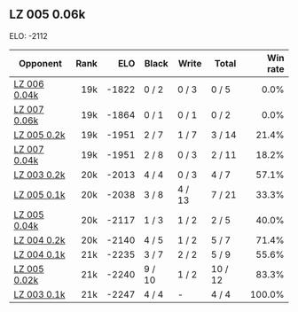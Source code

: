 ## LZ 005 0.06k ##

ELO: -2112

Opponent | Rank | ELO | Black | Write | Total | Win rate
---------|-----:|----:|-------|-------|-------|-------:
[LZ 006 0.04k](LZ%20006%200.04k.md) | 19k | -1822 | 0 / 2 | 0 / 3 | 0 / 5 | 0.0%
[LZ 007 0.06k](LZ%20007%200.06k.md) | 19k | -1864 | 0 / 1 | 0 / 1 | 0 / 2 | 0.0%
[LZ 005 0.2k](LZ%20005%200.2k.md) | 19k | -1951 | 2 / 7 | 1 / 7 | 3 / 14 | 21.4%
[LZ 007 0.04k](LZ%20007%200.04k.md) | 19k | -1951 | 2 / 8 | 0 / 3 | 2 / 11 | 18.2%
[LZ 003 0.2k](LZ%20003%200.2k.md) | 20k | -2013 | 4 / 4 | 0 / 3 | 4 / 7 | 57.1%
[LZ 005 0.1k](LZ%20005%200.1k.md) | 20k | -2038 | 3 / 8 | 4 / 13 | 7 / 21 | 33.3%
[LZ 005 0.04k](LZ%20005%200.04k.md) | 20k | -2117 | 1 / 3 | 1 / 2 | 2 / 5 | 40.0%
[LZ 004 0.2k](LZ%20004%200.2k.md) | 20k | -2140 | 4 / 5 | 1 / 2 | 5 / 7 | 71.4%
[LZ 004 0.1k](LZ%20004%200.1k.md) | 21k | -2235 | 3 / 7 | 2 / 2 | 5 / 9 | 55.6%
[LZ 005 0.02k](LZ%20005%200.02k.md) | 21k | -2240 | 9 / 10 | 1 / 2 | 10 / 12 | 83.3%
[LZ 003 0.1k](LZ%20003%200.1k.md) | 21k | -2247 | 4 / 4 | - | 4 / 4 | 100.0%
